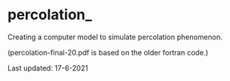 # percolation_
Creating a computer model to simulate percolation phenomenon.






(percolation-final-20.pdf is based on the older fortran code.)

Last updated: 17-6-2021
